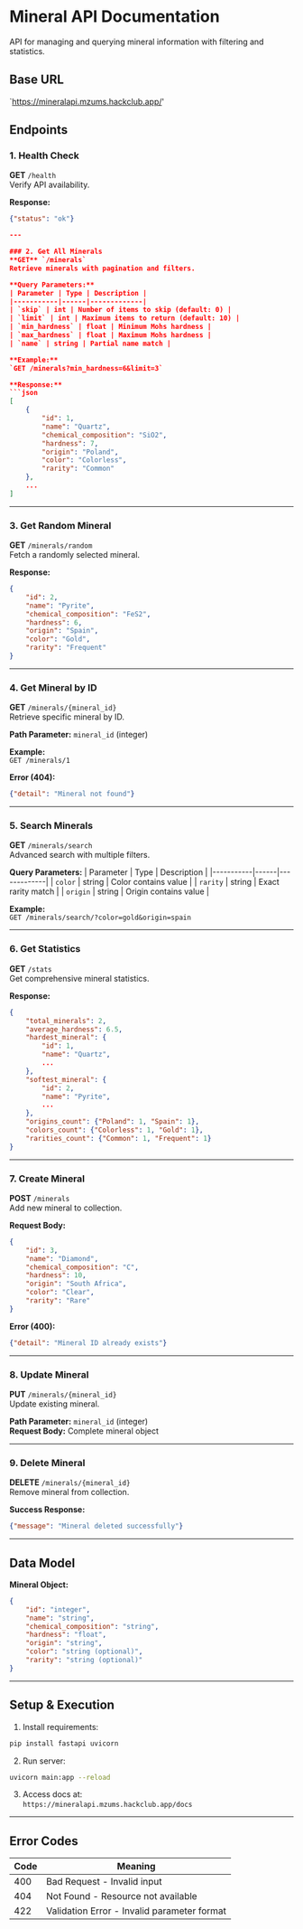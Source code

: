 # Mineral API Documentation

API for managing and querying mineral information with filtering and statistics.

## Base URL
`https://mineralapi.mzums.hackclub.app/'

## Endpoints

### 1. Health Check
**GET** `/health`  
Verify API availability.

**Response:**
```json
{"status": "ok"}

---

### 2. Get All Minerals
**GET** `/minerals`  
Retrieve minerals with pagination and filters.

**Query Parameters:**
| Parameter | Type | Description |
|-----------|------|-------------|
| `skip` | int | Number of items to skip (default: 0) |
| `limit` | int | Maximum items to return (default: 10) |
| `min_hardness` | float | Minimum Mohs hardness |
| `max_hardness` | float | Maximum Mohs hardness |
| `name` | string | Partial name match |

**Example:**  
`GET /minerals?min_hardness=6&limit=3`

**Response:**
```json
[
    {
        "id": 1,
        "name": "Quartz",
        "chemical_composition": "SiO2",
        "hardness": 7,
        "origin": "Poland",
        "color": "Colorless",
        "rarity": "Common"
    },
    ...
]
```

---

### 3. Get Random Mineral
**GET** `/minerals/random`  
Fetch a randomly selected mineral.

**Response:**
```json
{
    "id": 2,
    "name": "Pyrite",
    "chemical_composition": "FeS2",
    "hardness": 6,
    "origin": "Spain",
    "color": "Gold",
    "rarity": "Frequent"
}
```

---

### 4. Get Mineral by ID
**GET** `/minerals/{mineral_id}`  
Retrieve specific mineral by ID.

**Path Parameter:** `mineral_id` (integer)

**Example:**  
`GET /minerals/1`

**Error (404):**
```json
{"detail": "Mineral not found"}
```

---

### 5. Search Minerals
**GET** `/minerals/search`  
Advanced search with multiple filters.

**Query Parameters:**
| Parameter | Type | Description |
|-----------|------|-------------|
| `color` | string | Color contains value |
| `rarity` | string | Exact rarity match |
| `origin` | string | Origin contains value |

**Example:**  
`GET /minerals/search/?color=gold&origin=spain`

---

### 6. Get Statistics
**GET** `/stats`  
Get comprehensive mineral statistics.

**Response:**
```json
{
    "total_minerals": 2,
    "average_hardness": 6.5,
    "hardest_mineral": {
        "id": 1,
        "name": "Quartz",
        ...
    },
    "softest_mineral": {
        "id": 2,
        "name": "Pyrite",
        ...
    },
    "origins_count": {"Poland": 1, "Spain": 1},
    "colors_count": {"Colorless": 1, "Gold": 1},
    "rarities_count": {"Common": 1, "Frequent": 1}
}
```

---

### 7. Create Mineral
**POST** `/minerals`  
Add new mineral to collection.

**Request Body:**
```json
{
    "id": 3,
    "name": "Diamond",
    "chemical_composition": "C",
    "hardness": 10,
    "origin": "South Africa",
    "color": "Clear",
    "rarity": "Rare"
}
```

**Error (400):**
```json
{"detail": "Mineral ID already exists"}
```

---

### 8. Update Mineral
**PUT** `/minerals/{mineral_id}`  
Update existing mineral.

**Path Parameter:** `mineral_id` (integer)  
**Request Body:** Complete mineral object

---

### 9. Delete Mineral
**DELETE** `/minerals/{mineral_id}`  
Remove mineral from collection.

**Success Response:**
```json
{"message": "Mineral deleted successfully"}
```

---

## Data Model
**Mineral Object:**
```json
{
    "id": "integer",
    "name": "string",
    "chemical_composition": "string",
    "hardness": "float",
    "origin": "string",
    "color": "string (optional)",
    "rarity": "string (optional)"
}
```

---

## Setup & Execution
1. Install requirements:
```bash
pip install fastapi uvicorn
```

2. Run server:
```bash
uvicorn main:app --reload
```

3. Access docs at:  
`https://mineralapi.mzums.hackclub.app/docs`

---

## Error Codes
| Code | Meaning |
|------|---------|
| 400 | Bad Request - Invalid input |
| 404 | Not Found - Resource not available |
| 422 | Validation Error - Invalid parameter format |
```